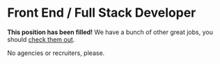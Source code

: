 # Front End / Full Stack Developer

**This position has been filled!** We have a bunch of other great jobs, you should [check them out](https://uscareers-rackspace.icims.com/jobs/search?ss=1&searchCategory=20819).

No agencies or recruiters, please.
